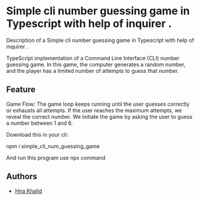 
# Simple cli  number guessing game in Typescript with help of inquirer .

Description of a Simple cli number guessing game in Typescript with help of inquirer .


TypeScript implementation of a Command Line Interface (CLI) number guessing game. In this game, the computer generates a random number, and the player has a limited number of attempts to guess that number.



## Feature

Game Flow:
The game loop keeps running until the user guesses correctly or exhausts all attempts.
If the user reaches the maximum attempts, we reveal the correct number.
We initiate the game by asking the user to guess a number between 1 and 6.


Download this in your cli:

npm i simple_cli_num_guessing_game

And run this program use npx command


## Authors

- [Hira Khalid](https://github.com/Hira-Tech-GenAi)

